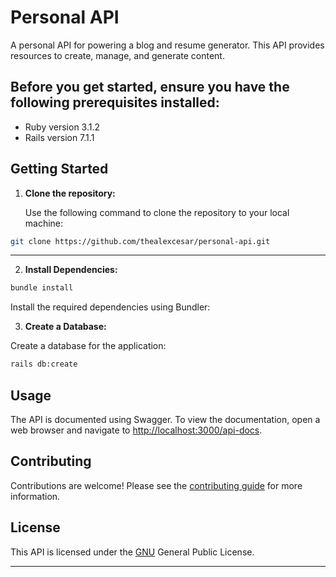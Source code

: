 # Personal API

A personal API for powering a blog and resume generator. This API provides resources to create, manage, and generate content.

## Before you get started, ensure you have the following prerequisites installed:

- Ruby version 3.1.2
- Rails version 7.1.1

## Getting Started

1. **Clone the repository:**

   Use the following command to clone the repository to your local machine:

```bash
git clone https://github.com/thealexcesar/personal-api.git
```

****

2. **Install Dependencies:**
```bash
bundle install
```

Install the required dependencies using Bundler:

3. **Create a Database:**

Create a database for the application:

```bash
rails db:create
```

## Usage

[//]: # (todo)
The API is documented using Swagger. To view the documentation, open a web browser and navigate to [http://localhost:3000/api-docs](http://localhost:3000/api-docs).

## Contributing

[//]: # (todo)
Contributions are welcome! Please see the [contributing guide](CONTRIBUTING.md) for more information.

## License

This API is licensed under the [GNU](https://en.wikipedia.org/wiki/GNU_General_Public_License) General Public License.

---
